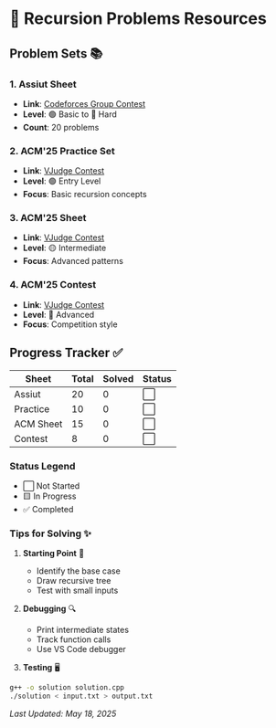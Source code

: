# 🔄 Recursion Problems Resources

## Problem Sets 📚

### 1. Assiut Sheet
- **Link**: [Codeforces Group Contest](https://codeforces.com/group/MWSDmqGsZm/contest/223339)
- **Level**: 🟢 Basic to 🔴 Hard
- **Count**: 20 problems

### 2. ACM'25 Practice Set
- **Link**: [VJudge Contest](https://vjudge.net/contest/699805)
- **Level**: 🟢 Entry Level
- **Focus**: Basic recursion concepts

### 3. ACM'25 Sheet
- **Link**: [VJudge Contest](https://vjudge.net/contest/700103)
- **Level**: 🟡 Intermediate
- **Focus**: Advanced patterns

### 4. ACM'25 Contest
- **Link**: [VJudge Contest](https://vjudge.net/contest/701506)
- **Level**: 🔴 Advanced
- **Focus**: Competition style

## Progress Tracker ✅

| Sheet | Total | Solved | Status |
|-------|--------|---------|---------|
| Assiut | 20 | 0 | ⬜️ |
| Practice | 10 | 0 | ⬜️ |
| ACM Sheet | 15 | 0 | ⬜️ |
| Contest | 8 | 0 | ⬜️ |

### Status Legend
- ⬜️ Not Started
- 🟨 In Progress
- ✅ Completed

### Tips for Solving ✨
1. **Starting Point** 🎯
   - Identify the base case
   - Draw recursive tree
   - Test with small inputs

2. **Debugging** 🔍
   - Print intermediate states
   - Track function calls
   - Use VS Code debugger

3. **Testing** 🖥️
```bash
g++ -o solution solution.cpp
./solution < input.txt > output.txt
```

_Last Updated: May 18, 2025_
